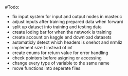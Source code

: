 #Todo:
- fix input system for input and output nodes in master.c
- adjust inputs after training prepared data when forward
- split up dataset into training and testing data
- create loding bar for when the network is training
- create account on kaggle and download datasets
- automaticly detect which headers is onehot and nrmliz
- implement size t instead of int
- create enums for return value for error handling
- check pointers before asigning or accessing
- change every type of variable to the same name
- move functions into seperate files
